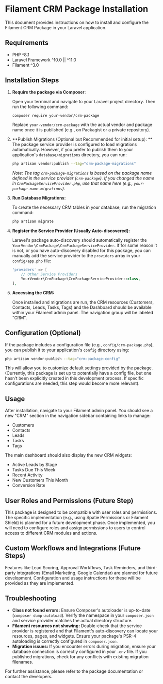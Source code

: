 # Filament CRM Package Installation

This document provides instructions on how to install and configure the Filament CRM Package in your Laravel application.

## Requirements

- PHP ^8.1
- Laravel Framework ^10.0 || ^11.0
- Filament ^3.0

## Installation Steps

1.  **Require the package via Composer:**

    Open your terminal and navigate to your Laravel project directory. Then run the following command:

    ```bash
    composer require your-vendor/crm-package
    ```

    Replace `your-vendor/crm-package` with the actual vendor and package name once it is published (e.g., on Packagist or a private repository).

2.  **Publish Migrations (Optional but Recommended for initial setup):
**
    The package service provider is configured to load migrations automatically. However, if you prefer to publish them to your application's `database/migrations` directory, you can run:

    ```bash
    php artisan vendor:publish --tag="crm-package-migrations"
    ```

    *Note: The tag `crm-package-migrations` is based on the package name defined in the service provider (`crm-package`). If you changed the name in `CrmPackageServiceProvider.php`, use that name here (e.g., `your-package-name-migrations`).*

3.  **Run Database Migrations:**

    To create the necessary CRM tables in your database, run the migration command:

    ```bash
    php artisan migrate
    ```

4.  **Register the Service Provider (Usually Auto-discovered):**

    Laravel's package auto-discovery should automatically register the `YourVendor\CrmPackage\CrmPackageServiceProvider`. If for some reason it is not, or you have auto-discovery disabled for this package, you can manually add the service provider to the `providers` array in your `config/app.php` file:

    ```php
    'providers' => [
        // Other Service Providers
        YourVendor\CrmPackage\CrmPackageServiceProvider::class,
    ],
    ```

5.  **Accessing the CRM:**

    Once installed and migrations are run, the CRM resources (Customers, Contacts, Leads, Tasks, Tags) and the Dashboard should be available within your Filament admin panel. The navigation group will be labeled "CRM".

## Configuration (Optional)

If the package includes a configuration file (e.g., `config/crm-package.php`), you can publish it to your application's `config` directory using:

```bash
php artisan vendor:publish --tag="crm-package-config"
```

This will allow you to customize default settings provided by the package. (Currently, this package is set up to potentially have a config file, but one hasn't been explicitly created in this development process. If specific configurations are needed, this step would become more relevant).

## Usage

After installation, navigate to your Filament admin panel. You should see a new "CRM" section in the navigation sidebar containing links to manage:

-   Customers
-   Contacts
-   Leads
-   Tasks
-   Tags

The main dashboard should also display the new CRM widgets:

-   Active Leads by Stage
-   Tasks Due This Week
-   Recent Activity
-   New Customers This Month
-   Conversion Rate

## User Roles and Permissions (Future Step)

This package is designed to be compatible with user roles and permissions. The specific implementation (e.g., using Spatie Permissions or Filament Shield) is planned for a future development phase. Once implemented, you will need to configure roles and assign permissions to users to control access to different CRM modules and actions.

## Custom Workflows and Integrations (Future Steps)

Features like Lead Scoring, Approval Workflows, Task Reminders, and third-party integrations (Email Marketing, Google Calendar) are planned for future development. Configuration and usage instructions for these will be provided as they are implemented.

## Troubleshooting

-   **Class not found errors:** Ensure Composer's autoloader is up-to-date (`composer dump-autoload`). Verify the namespace in your `composer.json` and service provider matches the actual directory structure.
-   **Filament resources not showing:** Double-check that the service provider is registered and that Filament's auto-discovery can locate your resources, pages, and widgets. Ensure your package's PSR-4 autoloading is correctly configured in `composer.json`.
-   **Migration issues:** If you encounter errors during migration, ensure your database connection is correctly configured in your `.env` file. If you published migrations, check for any conflicts with existing migration filenames.

For further assistance, please refer to the package documentation or contact the developers.

